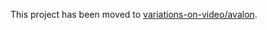 This project has been moved to [variations-on-video/avalon](https://github.com/variations-on-video/avalon).
